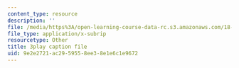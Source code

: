 ```yaml
---
content_type: resource
description: ''
file: /media/https%3A/open-learning-course-data-rc.s3.amazonaws.com/18-404j-theory-of-computation-fall-2020/9e2e2721ac2959558ee38e1e6c1e9672_asjAc90L8rE.vtt
file_type: application/x-subrip
resourcetype: Other
title: 3play caption file
uid: 9e2e2721-ac29-5955-8ee3-8e1e6c1e9672
---
```

